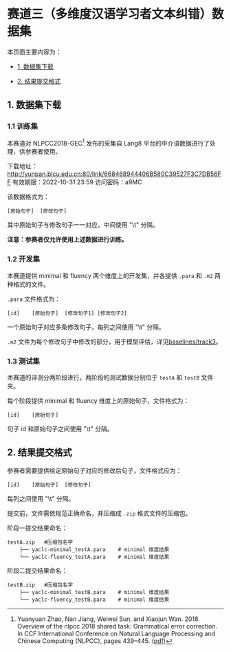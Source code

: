 # 赛道三（多维度汉语学习者文本纠错）数据集

本页面主要内容为：

- [1. 数据集下载](#1-数据集下载)

- [2. 结果提交格式](#2-结果提交格式)

## 1. 数据集下载

### 1.1 训练集

本赛道对 NLPCC2018-GEC[^1] 发布的采集自 Lang8 平台的中介语数据进行了处理，供参赛者使用。

下载地址：http://yunpan.blcu.edu.cn:80/link/668468944406B580C39527F3C7DB56FF
有效期限：2022-10-31 23:59
访问密码：a9MC

该数据格式为：

```
[原始句子]	[修改句子]
```

其中原始句子与修改句子一一对应，中间使用 "\t" 分隔。

**注意：参赛者仅允许使用上述数据进行训练。**

### 1.2 开发集

本赛道提供 minimal 和 fluency 两个维度上的开发集，并各提供 `.para` 和 `.m2` 两种格式的文件。

`.para` 文件格式为：

```
[id]	[原始句子]	[修改句子1]	[修改句子2]
```

一个原始句子对应多条修改句子，每列之间使用 "\t" 分隔。

`.m2` 文件为每个修改句子中修改的部分，用于模型评估，详见[baselines/track3](https://github.com/blcuicall/CCL2022-CLTC/baselines/track3)。

### 1.3 测试集

本赛道的评测分两阶段进行，两阶段的测试数据分别位于 `testA` 和 `testB` 文件夹。

每个阶段提供 minimal 和 fluency 维度上的原始句子，文件格式为：

```
[id]	[原始句子]
```

句子 id 和原始句子之间使用 "\t" 分隔。

## 2. 结果提交格式

参赛者需要提供给定原始句子对应的修改后句子，文件格式应为：

```
[id]	[原始句子]	[修改句子]
```

每列之间使用 "\t" 分隔。

提交前，文件需依规范正确命名，并压缩成 `.zip` 格式文件的压缩包。

阶段一提交结果命名：

```
testA.zip	#压缩包名字
    ├── yaclc-minimal_testA.para	# minimal 维度结果
    └── yaclc-fluency_testA.para	# minimal 维度结果
```

阶段二提交结果命名：

```
testB.zip	#压缩包名字
    ├── yaclc-minimal_testB.para	# minimal 维度结果
    └── yaclc-fluency_testB.para	# minimal 维度结果
```



[^1]:Yuanyuan Zhao, Nan Jiang, Weiwei Sun, and Xiaojun Wan. 2018. Overview of the nlpcc 2018 shared task: Grammatical error correction. In CCF International Conference on Natural Language Processing and Chinese Computing (NLPCC), pages 439–445. ([pdf](http://tcci.ccf.org.cn/conference/2018/papers/EV11.pdf)) 